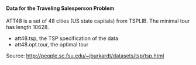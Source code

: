 #### Data for the Traveling Salesperson Problem

ATT48 is a set of 48 cities (US state capitals) from TSPLIB. The minimal tour has length 10628.

- att48.tsp, the TSP specification of the data
- att48.opt.tour, the optimal tour

Source: http://people.sc.fsu.edu/~jburkardt/datasets/tsp/tsp.html
